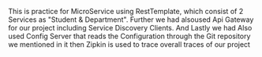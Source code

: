This is practice for MicroService using RestTemplate, which consist of 2 Services as "Student & Department". Further we had alsoused Api Gateway for our project including Service Discovery Clients. And Lastly we had Also used Config Server that reads the Configuration through the Git repository we mentioned in it then Zipkin is used to trace overall traces of our project
